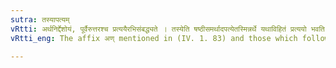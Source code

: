 ```yaml
---
sutra: तस्यापत्यम्
vRtti: अर्थनिर्द्देशोयं, पूर्वैरुत्तरश्च प्रत्ययैरभिसंबद्ध्यते । तस्येति षष्ठीसमर्थादपत्येतस्मिन्नर्थे यथाविहितं प्रत्ययो भवति, प्रकृत्यो भवति प्रकृत्यर्धविशिष्ठष्षष्ठ्यार्धो ऽपत्यमात्रश्चेह गृह्यते ॥
vRtti_eng: The affix अण् mentioned in (IV. 1. 83) and those which follow it denote 'the descendant of some one'.

---
```

